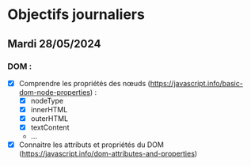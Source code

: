 # Objectifs journaliers

## Mardi 28/05/2024

### DOM :

- [x] Comprendre les propriétés des nœuds (https://javascript.info/basic-dom-node-properties) :
  - [x] nodeType
  - [x] innerHTML
  - [x] outerHTML
  - [x] textContent
  -  ...
- [x] Connaitre les attributs et propriétés du DOM (https://javascript.info/dom-attributes-and-properties)